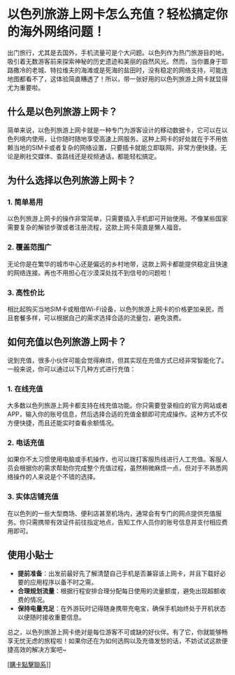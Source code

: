 # 以色列旅游上网卡怎么充值？轻松搞定你的海外网络问题！

出门旅行，尤其是去国外，手机流量可是个大问题。以色列作为热门旅游目的地，吸引着无数游客前来探索神秘的历史遗迹和美丽的自然风光。然而，当你置身于耶路撒冷的老城、特拉维夫的海滩或是死海的盐田时，没有稳定的网络支持，可能连地图都看不了，这体验简直糟透了！所以，带一张好用的以色列旅游上网卡就显得尤为重要啦。

## 什么是以色列旅游上网卡？

简单来说，以色列旅游上网卡就是一种专门为游客设计的移动数据卡，它可以在以色列境内使用，让你随时随地享受高速上网服务。这种上网卡的好处就在于不用依赖当地的SIM卡或者复杂的网络设置，只要插卡就能立即联网，非常方便快捷。无论是刷社交媒体、查路线还是视频通话，都能轻松搞定。

## 为什么选择以色列旅游上网卡？

### 1. 简单易用
以色列旅游上网卡的操作非常简单，只需要插入手机即可开始使用。不像某些国家需要复杂的解锁步骤或者注册流程，这款上网卡简直是懒人福音。

### 2. 覆盖范围广
无论你是在繁华的城市中心还是偏远的乡村地带，这款上网卡都能提供稳定且快速的网络连接。再也不用担心在沙漠深处找不到信号的问题啦！

### 3. 高性价比
相比起购买当地SIM卡或租借Wi-Fi设备，以色列旅游上网卡的价格更加亲民，而且套餐多样，可以根据自己的需求选择合适的流量包，避免浪费。

## 如何充值以色列旅游上网卡？

说到充值，很多小伙伴可能会觉得麻烦，但其实现在充值方式已经非常智能化了。一般来说，你可以通过以下几种方式进行充值：

### 1. 在线充值
大多数以色列旅游上网卡都支持在线充值功能。你只需要登录相应的官方网站或者APP，输入你的账号信息，然后选择合适的充值金额即可完成操作。这种方式不仅方便快捷，而且还能实时查看余额情况。

### 2. 电话充值
如果你不太习惯使用电脑或手机操作，也可以拨打客服热线进行人工充值。客服人员会根据你的需求帮助你完成整个充值过程，虽然稍微麻烦一点，但对于不熟悉网络操作的人来说是个不错的选择。

### 3. 实体店铺充值
在以色列的一些大型商场、便利店甚至机场内，通常会有专门的网点提供充值服务。你只需携带有效证件前往指定地点，告知工作人员你的账号信息并支付相应费用即可。

## 使用小贴士

- **提前准备**：出发前最好先了解清楚自己手机是否兼容该上网卡，并且下载好必要的应用程序以备不时之需。
- **合理规划流量**：根据行程安排合理分配每日使用的流量额度，避免出现超额收费的情况。
- **保持电量充足**：在外游玩时记得随身携带充电宝，确保手机始终处于开机状态以便随时接收重要信息。

总之，以色列旅游上网卡绝对是每位游客不可或缺的好伙伴。有了它，你就能够畅享无忧无虑的旅程啦！如果你还在为如何选购以及充值发愁的话，不妨试试这款便捷高效的解决方案吧~

[[購卡點擊聯系](https://t.me/s/esim1088)]]